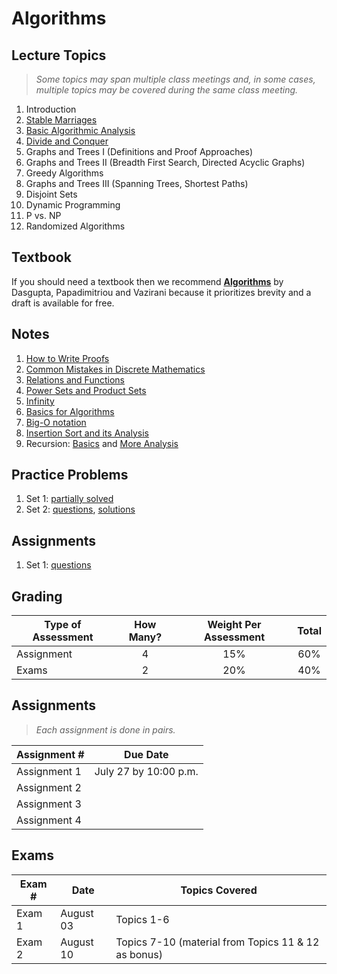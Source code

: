 # Algorithms

## Lecture Topics

> *Some topics may span multiple class meetings and, in some cases, multiple topics may be covered during the same class meeting.*

1. Introduction
1. [Stable Marriages](https://docs.google.com/presentation/d/1YvJ7-r0ABGU8POBdU1feHQngT1RjnJO-8Y7yESPRUJk/edit?usp=sharing)
1. [Basic Algorithmic Analysis](https://docs.google.com/presentation/d/1DW-AwNyQym9x7zOFCzlKTEUgtnf9dVgqKh7KoiDD2Og/edit?usp=sharing)
1. [Divide and Conquer](https://drive.google.com/file/d/1GdCR5DoeXzFGZ9SZu5ClCMDOZ7p_ln6f/view?usp=sharing)
1. Graphs and Trees I (Definitions and Proof Approaches)
1. Graphs and Trees II (Breadth First Search, Directed Acyclic Graphs)
1. Greedy Algorithms
1. Graphs and Trees III (Spanning Trees, Shortest Paths)
1. Disjoint Sets
1. Dynamic Programming
1. P vs. NP
1. Randomized Algorithms

## Textbook

If you should need a textbook then we recommend [**Algorithms**](http://algorithmics.lsi.upc.edu/docs/Dasgupta-Papadimitriou-Vazirani.pdf) by Dasgupta, Papadimitriou and Vazirani because it prioritizes brevity and a draft is available for free.

## Notes

1. [How to Write Proofs](notes/0-proofwriting.pdf)
2. [Common Mistakes in Discrete Mathematics](notes/0-mistakes.pdf)
3. [Relations and Functions](notes/0-relations+functions.pdf)
4. [Power Sets and Product Sets](notes/0-power+product.pdf)
5. [Infinity](notes/0-Notes-infinity.pdf)
6. [Basics for Algorithms](notes/1-algorithms.pdf)
7. [Big-O notation](notes/2-big-oh.pdf)
8. [Insertion Sort and its Analysis](notes/3-InsertionSort.pdf)
9. Recursion: [Basics](notes/recursion.pdf) and [More Analysis](notes/recursion2.pdf)

## Practice Problems

1.   Set 1: [partially solved](handouts/InClass0-solutions.pdf)
2.   Set 2: [questions](handouts/InClass1.pdf), [solutions](handouts/InClass1-solutions.pdf)

## Assignments

1.   Set 1: [questions](handouts/VSP___HW1.pdf)

## Grading

| Type of Assessment | How Many? | Weight Per Assessment | Total |
| ------------------ | :-------: | :-----------: | :---: |
| Assignment | 4 | 15% | 60% |
| Exams | 2 | 20% | 40% |

## Assignments

> *Each assignment is done in pairs.*

| Assignment # | Due Date |
| ------------ | -------- |
| Assignment 1 | July 27 by 10:00 p.m. |
| Assignment 2 | |
| Assignment 3 | |
| Assignment 4 | |


## Exams

| Exam # | Date | Topics Covered                                      |
| ------ | ---- |--------------------------------------------------- |
| Exam 1 | August 03 | Topics 1-6                                          |
| Exam 2 | August 10 | Topics 7-10 (material from Topics 11 & 12 as bonus) |
